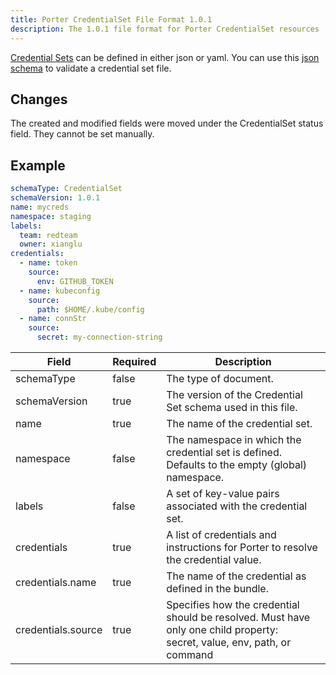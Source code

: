 ```yaml
---
title: Porter CredentialSet File Format 1.0.1
description: The 1.0.1 file format for Porter CredentialSet resources
---
```


[Credential Sets](/credentials/) can be defined in either json or yaml.
You can use this [json schema][cs-schema] to validate a credential set file.

## Changes

The created and modified fields were moved under the CredentialSet status field. They cannot be set manually.

## Example

```yaml
schemaType: CredentialSet
schemaVersion: 1.0.1
name: mycreds
namespace: staging
labels:
  team: redteam
  owner: xianglu
credentials:
  - name: token
    source:
      env: GITHUB_TOKEN
  - name: kubeconfig
    source:
      path: $HOME/.kube/config
  - name: connStr
    source:
      secret: my-connection-string
```

| Field              | Required | Description                                                                                                                   |
|--------------------|----------|-------------------------------------------------------------------------------------------------------------------------------|
| schemaType         | false    | The type of document.                                                                                                         |
| schemaVersion      | true     | The version of the Credential Set schema used in this file.                                                                   |
| name               | true     | The name of the credential set.                                                                                               |
| namespace          | false    | The namespace in which the credential set is defined. Defaults to the empty (global) namespace.                               |
| labels             | false    | A set of key-value pairs associated with the credential set.                                                                  |
| credentials        | true     | A list of credentials and instructions for Porter to resolve the credential value.                                            |
| credentials.name   | true     | The name of the credential as defined in the bundle.                                                                          |
| credentials.source | true     | Specifies how the credential should be resolved. Must have only one child property:<br/> secret, value, env, path, or command |

[cs-schema]: /schema/v1/credential-set.schema.json
